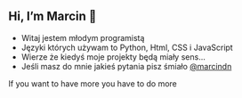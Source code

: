 ## Hi, I’m Marcin 👋
 
- Witaj jestem młodym programistą 
- Języki których używam to Python, Html, CSS  i JavaScript
- Wierze że kiedyś moje projekty będą miały sens...
- Jeśli masz do mnie jakieś pytania pisz śmiało <a href= "https://www.instagram.com/marcindn/" target="#">@marcindn</a>
<p>If you want to have more you have to do more</p>
